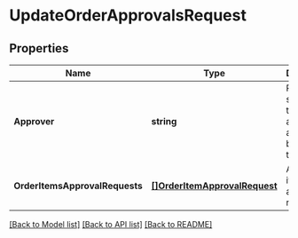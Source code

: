 # UpdateOrderApprovalsRequest

## Properties
Name | Type | Description | Notes
------------ | ------------- | ------------- | -------------
**Approver** | **string** | Person or system that triggers the approval actions on behalf of the actor. | [optional] [default to null]
**OrderItemsApprovalRequests** | [**[]OrderItemApprovalRequest**](OrderItemApprovalRequest.md) | A list of item approval requests. | [default to null]

[[Back to Model list]](../README.md#documentation-for-models) [[Back to API list]](../README.md#documentation-for-api-endpoints) [[Back to README]](../README.md)

